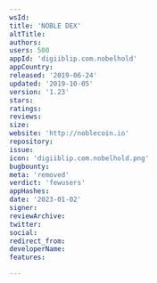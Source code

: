 ```yaml
---
wsId: 
title: 'NOBLE DEX'
altTitle: 
authors: 
users: 500
appId: 'digiiblip.com.nobelhold'
appCountry: 
released: '2019-06-24'
updated: '2019-10-05'
version: '1.23'
stars: 
ratings: 
reviews: 
size: 
website: 'http://noblecoin.io'
repository: 
issue: 
icon: 'digiiblip.com.nobelhold.png'
bugbounty: 
meta: 'removed'
verdict: 'fewusers'
appHashes: 
date: '2023-01-02'
signer: 
reviewArchive: 
twitter: 
social: 
redirect_from: 
developerName: 
features: 

---
```


